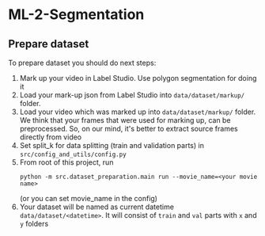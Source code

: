 # ML-2-Segmentation
## Prepare dataset

To prepare dataset you should do next steps:

1. Mark up your video in Label Studio. Use polygon segmentation for doing it
2. Load your mark-up json from Label Studio into `data/dataset/markup/` folder.
3. Load your video which was marked up into `data/dataset/markup/` folder. \
We think that your frames that were used for marking up, can be preprocessed. 
So, on our mind, it's better to extract source frames directly from video
4. Set split_k for data splitting (train and validation parts) in `src/config_and_utils/config.py`
5. From root of this project, run
    ```
    python -m src.dataset_preparation.main run --movie_name=<your movie name>
    ```
   (or you can set movie_name in the config)
6. Your dataset will be named as current datetime `data/dataset/<datetime>`. 
It will consist of `train` and `val` parts with `x` and `y` folders